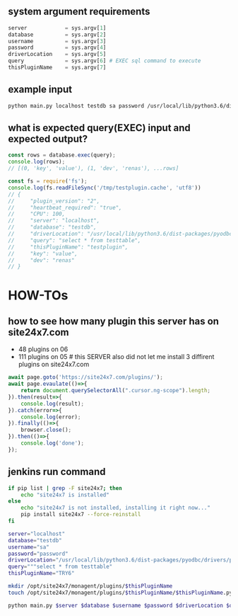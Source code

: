 
## system argument requirements
```python
server            = sys.argv[1]
database          = sys.argv[2]
username          = sys.argv[3]
password          = sys.argv[4]
driverLocation    = sys.argv[5] 
query             = sys.argv[6] # EXEC sql command to execute
thisPluginName    = sys.argv[7]
```

## example input
```bash
python main.py localhost testdb sa password /usr/local/lib/python3.6/dist-packages/pyodbc/drivers/pyodbc.so "select * from testtable" testplugin
```

## what is expected query(EXEC) input and expected output?
```js
const rows = database.exec(query); 
console.log(rows);
// [(0, 'key', 'value'), (1, 'dev', 'renas'), ...rows]

const fs = require('fs');
console.log(fs.readFileSync('/tmp/testplugin.cache', 'utf8'))
// {
//     "plugin_version": "2",
//     "heartbeat_required": "true",
//     "CPU": 100,
//     "server": "localhost",
//     "database": "testdb",
//     "driverLocation": "/usr/local/lib/python3.6/dist-packages/pyodbc/drivers/pyodbc.so",
//     "query": "select * from testtable",
//     "thisPluginName": "testplugin",
//     "key": "value",
//     "dev": "renas"
// }
```

# HOW-TOs

## how to see how many plugin this server has on site24x7.com
- 48 plugins on 06
- 111 plugins on 05 # this SERVER also did not let me install 3 diffirent plugins on site24x7.com
```js
await page.goto('https://site24x7.com/plugins/');
await page.evaulate(()=>{
    return document.querySelectorAll(".cursor.ng-scope").length;
}).then(result=>{
    console.log(result);
}).catch(error=>{
    console.log(error);
}).finally(()=>{
    browser.close();
}).then(()=>{
    console.log('done');
});
```

## jenkins run command
```bash
if pip list | grep -F site24x7; then
    echo "site24x7 is installed"
else
    echo "site24x7 is not installed, installing it right now..."
    pip install site24x7 --force-reinstall
fi

server="localhost" 
database="testdb" 
username="sa" 
password="password" 
driverLocation="/usr/local/lib/python3.6/dist-packages/pyodbc/drivers/pyodbc.so"
query="""select * from testtable" 
thisPluginName="TRY6"

mkdir /opt/site24x7/monagent/plugins/$thisPluginName
touch /opt/site24x7/monagent/plugins/$thisPluginName/$thisPluginName.py

python main.py $server $database $username $password $driverLocation $query $thisPluginName
```